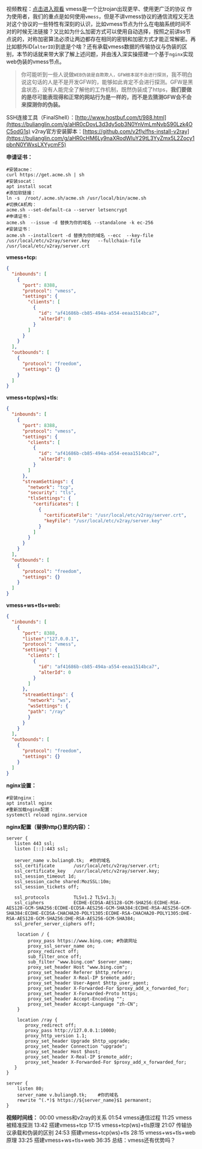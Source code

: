 视频教程：[点击进入观看](https://bulianglin.com/g/aHR0cHM6Ly95b3V0dS5iZS95OHM1VWl2TU5jRQ)
vmess是一个比trojan出现更早、使用更广泛的协议
作为使用者，我们的重点是如何使用`vmess`，但是不讲vmess协议的通信流程又无法对这个协议的一些特性有深刻的认识，比如vmess节点为什么在电脑系统时间不对的时候无法链接？又比如为什么加密方式可以使用自动选择，按照之前讲ss节点说的，对称加密算法必须让两边都存在相同的密钥和加密方式才能正常解密。再比如额外ID(`alterID`)到底是个啥？还有承载vmess数据的传输协议与伪装的区别，本节的话就来带大家了解上述问题，并由浅入深实操搭建一个基于`nginx`实现web伪装的vmess节点。



> 你可能听到一些人说做`WEB伪装是自欺欺人，GFW根本就不会进行探测`，我不明白说这句话的人是不是开发GFW的，能够如此肯定不会进行探测。GFW是黑盒状态，没有人能完全了解他的工作机制，既然伪装成了https，**我们要做的是尽可能表现得和正常的网站行为是一样的，而不是去猜测GFW会不会来探测你的伪装。**

SSH连接工具（FinalShell）：[http://www.hostbuf.com/t/988.html](https://bulianglin.com/g/aHR0cDovL3d3dy5ob3N0YnVmLmNvbS90Lzk4OC5odG1s)
v2ray官方安装脚本：[https://github.com/v2fly/fhs-install-v2ray](https://bulianglin.com/g/aHR0cHM6Ly9naXRodWIuY29tL3YyZmx5L2Zocy1pbnN0YWxsLXYycmF5)

**申请证书：**

```shell
#安装acme：
curl https://get.acme.sh | sh
#安装socat：
apt install socat
#添加软链接：
ln -s  /root/.acme.sh/acme.sh /usr/local/bin/acme.sh
#切换CA机构： 
acme.sh --set-default-ca --server letsencrypt
#申请证书： 
acme.sh  --issue -d 替换为你的域名 --standalone -k ec-256
#安装证书： 
acme.sh --installcert -d 替换为你的域名 --ecc  --key-file   /usr/local/etc/v2ray/server.key   --fullchain-file /usr/local/etc/v2ray/server.crt 
```

**vmess+tcp:**

```json
{
  "inbounds": [
    {
      "port": 8388, 
      "protocol": "vmess",    
      "settings": {
        "clients": [
          {
            "id": "af41686b-cb85-494a-a554-eeaa1514bca7",  
            "alterId": 0
          }
        ]
      }
    }
  ],
  "outbounds": [
    {
      "protocol": "freedom",  
      "settings": {}
    }
  ]
}
```

**vmess+tcp(ws)+tls:**

```json
{
  "inbounds": [
    {
      "port": 8388, 
      "protocol": "vmess",    
      "settings": {
        "clients": [
          {
            "id": "af41686b-cb85-494a-a554-eeaa1514bca7",  
            "alterId": 0
          }
        ]
      },
      "streamSettings": {
        "network": "tcp",
        "security": "tls",
        "tlsSettings": {
          "certificates": [
            {
              "certificateFile": "/usr/local/etc/v2ray/server.crt", 
              "keyFile": "/usr/local/etc/v2ray/server.key" 
            }
          ]
        }
      }
    }
  ],
  "outbounds": [
    {
      "protocol": "freedom",
      "settings": {}
    }
  ]
}
```

**vmess+ws+tls+web:**

```json
{
  "inbounds": [
    {
      "port": 8388,
      "listen":"127.0.0.1",
      "protocol": "vmess",
      "settings": {
        "clients": [
          {
            "id": "af41686b-cb85-494a-a554-eeaa1514bca7",
            "alterId": 0
          }
        ]
      },
      "streamSettings": {
        "network": "ws",
        "wsSettings": {
        "path": "/ray"
        }
      }
    }
  ],
  "outbounds": [
    {
      "protocol": "freedom",
      "settings": {}
    }
  ]
}
```

**nginx设置：**

```shell
#安装nginx：
apt install nginx
#重新加载nginx配置：
systemctl reload nginx.service
```

**nginx配置（替换http{}里的内容）：**

```nginx
server {
   listen 443 ssl;
   listen [::]:443 ssl;

   server_name v.buliang0.tk;  #你的域名
   ssl_certificate       /usr/local/etc/v2ray/server.crt; 
   ssl_certificate_key   /usr/local/etc/v2ray/server.key;
   ssl_session_timeout 1d;
   ssl_session_cache shared:MozSSL:10m;
   ssl_session_tickets off;

   ssl_protocols         TLSv1.2 TLSv1.3;
   ssl_ciphers           ECDHE-ECDSA-AES128-GCM-SHA256:ECDHE-RSA-AES128-GCM-SHA256:ECDHE-ECDSA-AES256-GCM-SHA384:ECDHE-RSA-AES256-GCM-SHA384:ECDHE-ECDSA-CHACHA20-POLY1305:ECDHE-RSA-CHACHA20-POLY1305:DHE-RSA-AES128-GCM-SHA256:DHE-RSA-AES256-GCM-SHA384;
   ssl_prefer_server_ciphers off;
    
    location / {
        proxy_pass https://www.bing.com; #伪装网址
        proxy_ssl_server_name on;
        proxy_redirect off;
        sub_filter_once off;
        sub_filter "www.bing.com" $server_name;
        proxy_set_header Host "www.bing.com";
        proxy_set_header Referer $http_referer;
        proxy_set_header X-Real-IP $remote_addr;
        proxy_set_header User-Agent $http_user_agent;
        proxy_set_header X-Forwarded-For $proxy_add_x_forwarded_for;
        proxy_set_header X-Forwarded-Proto https;
        proxy_set_header Accept-Encoding "";
        proxy_set_header Accept-Language "zh-CN";
    }
    
    location /ray {
       proxy_redirect off;
       proxy_pass http://127.0.0.1:10000;
       proxy_http_version 1.1;
       proxy_set_header Upgrade $http_upgrade;
       proxy_set_header Connection "upgrade";
       proxy_set_header Host $host;
       proxy_set_header X-Real-IP $remote_addr;
       proxy_set_header X-Forwarded-For $proxy_add_x_forwarded_for;
   }
}

server {
    listen 80;
    server_name v.buliang0.tk;    #你的域名
    rewrite ^(.*)$ https://${server_name}$1 permanent;
}
```

**视频时间线：**
00:00 vmess和v2ray的关系
01:54 vmess通信过程
11:25 vmess被精准探测
13:42 搭建vmess+tcp
17:15 vmess+tcp(ws)+tls原理
21:07 传输协议承载和伪装的区别
24:53 搭建vmess+tcp(ws)+tls
28:15 vmess+ws+tls+web原理
33:25 搭建vmess+ws+tls+web
36:35 总结：vmess还有优势吗？
